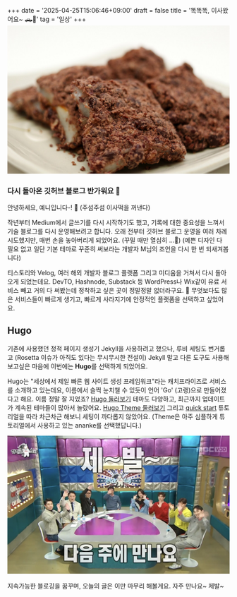 +++
date = '2025-04-25T15:06:46+09:00'
draft = false
title = '똑똑똑, 이사왔어요~ 🛻💨'
tag = '일상'
+++
![이사떡](/images/Sirutteok.jpg)
### 다시 돌아온 깃허브 블로그 반가워요 👋
안녕하세요, 예니입니다-! 👻 (주섬주섬 이사떡을 꺼낸다)

작년부터 Medium에서 글쓰기를 다시 시작하기도 했고, 기록에 대한 중요성을 느껴서 기술 블로그를 다시 운영해보려고 합니다.
오래 전부터 깃허브 블로그 운영을 여러 차례 시도했지만, 매번 손을 놓아버리게 되었어요. (꾸밀 때만 열심히 ...🎨)  (예쁜 디자인 다 필요 없고 일단 기본 테마로 꾸준히 써보라는 개발자 M님의 조언을 다시 한 번 되새겨봅니다) 

티스토리와 Velog, 여러 해외 개발자 블로그 플랫폼 그리고 미디움을 거쳐서 다시 돌아오게 되었는데요. DevTO, Hashnode, Substack 등 WordPress나 Wix같이 유료 서비스 빼고 거의 다 써봤는데 정착하고 싶은 곳이 정말정말 없더라구요. 🥲 무엇보다도 많은 서비스들이 빠르게 생기고, 빠르게 사라지기에 안정적인 플랫폼을 선택하고 싶었어요.

## Hugo
기존에 사용했던 정적 페이지 생성기 Jekyll을 사용하려고 했으나, 루비 세팅도 번거롭고 (Rosetta 이슈가 아직도 있다는 무시무시한 전설이) Jekyll 말고 다른 도구도 사용해보고싶은 마음에 이번에는 **Hugo**를 선택하게 되었어요.

Hugo는 "세상에서 제일 빠른 웹 사이트 생성 프레임워크"라는 캐치프라이즈로 서비스를 소개하고 있는데요, 이름에서 슬쩍 눈치챌 수 있듯이 언어 'Go' (고랭)으로 만들어졌다고 해요. 이름 정말 잘 지었죠? [Hugo 둘러보기](https://gohugo.io) 테마도 다양하고, 최근까지 업데이트가 계속된 테마들이 많아서 놀랐어요. [Hugo Theme 둘러보기](https://themes.gohugo.io) 그리고 [quick start](https://gohugo.io/getting-started/quick-start/) 튜토리얼을 따라 차근차근 해보니 세팅이 까다롭지 않았어요. (Theme은 아주 심플하게 튜토리얼에서 사용하고 있는 ananke를 선택했답니다.)

![Bye](/images/Bye.png)

지속가능한 블로깅을 꿈꾸며, 
오늘의 글은 이만 마무리 해볼게요. 자주 만나요~ 제발~

